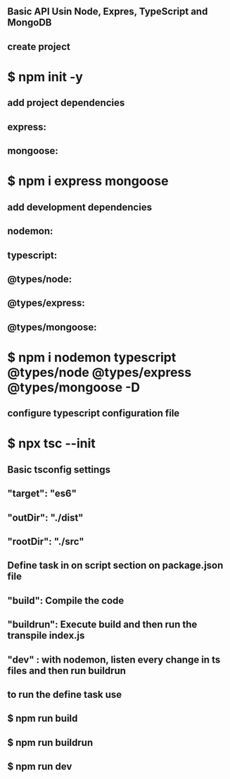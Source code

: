 ## Basic API Usin Node, Expres, TypeScript and MongoDB

## create project
# $ npm init -y

## add project dependencies
## express: 
## mongoose:
# $ npm i express mongoose

## add development dependencies
## nodemon: 
## typescript:
## @types/node:
## @types/express:
## @types/mongoose:
# $ npm i nodemon typescript @types/node @types/express @types/mongoose  -D

## configure typescript configuration file
# $ npx tsc --init

## Basic tsconfig settings
## "target": "es6"
## "outDir": "./dist"
## "rootDir": "./src"

## Define task in on script section on  package.json file
## "build": Compile the code 
## "buildrun": Execute build and then run the transpile index.js
## "dev" : with nodemon, listen every change in ts files and then run buildrun

## to run the define task use
## $ npm run build
## $ npm run buildrun
## $ npm run dev


